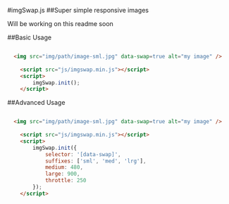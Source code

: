 #imgSwap.js
##Super simple responsive images

Will be working on this readme soon


##Basic Usage
```html

  <img src="img/path/image-sml.jpg" data-swap=true alt="my image" />  
  
  	<script src="js/imgswap.min.js"></script>
 	<script>
		imgSwap.init();
	</script>	

```

##Advanced Usage
```html

  <img src="img/path/image-sml.jpg" data-swap=true alt="my image" />  
  
  	<script src="js/imgswap.min.js"></script>
 	<script>
		imgSwap.init({
		    selector: '[data-swap]', 
		    suffixes: ['sml', 'med', 'lrg'], 
		    medium: 480,
		    large: 900,
		    throttle: 250
		});
	</script>	

```